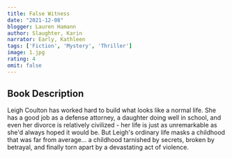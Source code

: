 ```yaml
---
title: False Witness
date: "2021-12-08"
blogger: Lauren Hamann
author: Slaughter, Karin
narrator: Early, Kathleen
tags: ['Fiction', 'Mystery', 'Thriller']
image: 1.jpg
rating: 4
omit: false
---
```



## Book Description

Leigh Coulton has worked hard to build what looks like a normal life. She has a good job as a defense attorney, a daughter doing well in school, and even her divorce is relatively civilized - her life is just as unremarkable as she'd always hoped it would be. But Leigh's ordinary life masks a childhood that was far from average... a childhood tarnished by secrets, broken by betrayal, and finally torn apart by a devastating act of violence.
